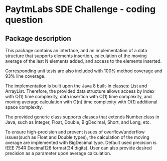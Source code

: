 # PaytmLabs SDE Challenge - coding question

## Package description
This package contains an interface, and an implementation of a data structure 
that supports elements insertion, calculation of the moving average of the last N elements added, 
and access to the elements inserted.

Corresponding unit tests are also included with 100% method coverage and 93% line coverage. 

The implementation is built upon the Java 8 built-in classes: List and ArrayList. Therefore, the provided data structure allows access by 
index with O(1) time complexity, data insertion with O(1) time complexity, and moving average calculation with O(n) time complexity 
with O(1) additional space complexity.

The provided generic class supports classes that extends Number.class in Java, such as Integer, Float, Double, BigDecimal, Short, and Long, etc.

To ensure high-precision and prevent issues of overflow/underflow issues(such as Float and Double types), the calculation of the moving average 
are implemented with BigDecimal type. Default used precision is IEEE 754R Decimal128 format(34 digits). User can also provide desired precision as 
a parameter upon average calculation.
